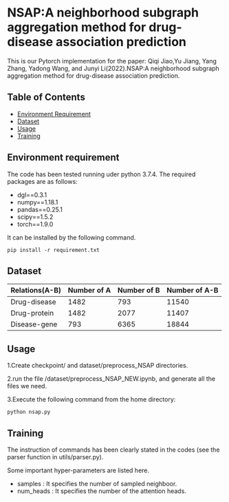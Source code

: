# NSAP:A neighborhood subgraph aggregation method for drug-disease association prediction
This is our Pytorch implementation for the paper:
Qiqi Jiao,Yu Jiang, Yang Zhang, Yadong Wang, and Junyi Li(2022).NSAP:A neighborhood subgraph aggregation method for drug-disease association prediction.


## Table of Contents

- [Environment Requirement](#requirement)
- [Dataset](#dataset)
- [Usage](#usage)
- [Training](#training)



## <span id='requirement'> Environment requirement </span>  

The code has been tested running uder python 3.7.4. The required packages are as follows:  
- dgl==0.3.1
- numpy==1.18.1
- pandas==0.25.1
- scipy==1.5.2
- torch==1.9.0

It can be installed by the following command.  

```
pip install -r requirement.txt
```

## <span id='dataset'> Dataset </span> 

| Relations(A-B) | Number of A | Number of B | Number of A-B |
|--|--|--|--|
| Drug-disease  |  1482 | 793  |  11540 |
|  Drug-protein |  1482 |  2077 | 11407  |
|  Disease-gene |   793|   6365|  18844 |  

<!-- ## Usage -->
## <span id='usage'> Usage </span> 
1.Create checkpoint/ and  dataset/preprocess_NSAP directories.  

2.run the file /dataset/preprocess_NSAP_NEW.ipynb, and generate all the files we need.  

3.Execute the following command from the home directory:

```
python nsap.py 
```  

## <span id='training'> Training </span> 

The instruction of commands has been clearly stated in the codes (see the parser function in utils/parser.py).  

Some important hyper-parameters are listed here.  
- samples :  It specifies the number of sampled neighboor.
- num_heads : It specifies the number of the attention heads.
